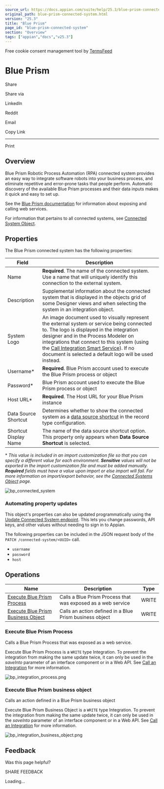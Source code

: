 ```yaml
---
source_url: https://docs.appian.com/suite/help/25.3/blue-prism-connected-system.html
original_path: blue-prism-connected-system.html
version: "25.3"
title: "Blue Prism"
page_id: "blue-prism-connected-system"
section: "Overview"
tags: ["appian","docs","v25.3"]
---
```



Free cookie consent management tool by [TermsFeed](https://www.termsfeed.com/)

# Blue Prism

Share

Share via

LinkedIn

Reddit

Email

Copy Link

* * *

Print

## Overview

Blue Prism Robotic Process Automation (RPA) connected system provides an easy way to integrate software robots into your business process, and eliminate repetitive and error-prone tasks that people perform. Automatic discovery of the available Blue Prism processes and their data inputs makes it quick and easy to set up.

See the [Blue Prism documentation](https://docs.blueprism.com/en-US/coveo-search#q=exposing%20and%20calling%20web%20services&t=All&sort=relevancy) for information about exposing and calling web services.

For information that pertains to all connected systems, see [Connected System Object](Connected_System_Object.html).

## Properties

The Blue Prism connected system has the following properties:

| Field | Description |
| --- | --- |
| Name | **Required**. The name of the connected system. Use a name that will uniquely identify this connection to the external system. |
| Description | Supplemental information about the connected system that is displayed in the objects grid of some Designer views and when selecting the system in an integration object. |
| System Logo | An image document used to visually represent the external system or service being connected to. The logo is displayed in the integration designer and in the Process Modeler on integrations that connect to this system (using the [Call Integration Smart Service](Call_Integration_Smart_Service.html)). If no document is selected a default logo will be used instead. |
| Username\* | **Required**. Blue Prism account used to execute the Blue Prism process or object |
| Password\* | Blue Prism account used to execute the Blue Prism process or object |
| Host URL\* | **Required**. The Host URL for your Blue Prism instance |
| Data Source Shortcut | Determines whether to show the connected system as a [data source shortcut](configure-record-data-source.html#create-data-source-shortcuts) in the record type configuration. |
| Shortcut Display Name | The name of the data source shortcut option. This property only appears when **Data Source Shortcut** is selected. |

\* _This value is included in an import customization file so that you can specify a different value for each environment. **Sensitive** values will not be exported in the import customization file and must be added manually. **Required** fields must have a value upon import or else import will fail. For more information on import/export behavior, see the [Connected Systems Object](Connected_System_Object.html#import-customization-file) page._

![bp_connected_system](images/create_a_connected_system/bp_connected_system.png)

### Automating property updates

This object's properties can also be updated programmatically using the [Update Connected System endpoint](Update_Connected_System_Endpoint.html). This lets you change passwords, API keys, and other values without needing to sign in to Appian.

The following properties can be included in the JSON request body of the `PATCH /connected-system/<UUID>` call.

-   `username`
-   `password`
-   `host`

## Operations

| Name | Description | Type |
| --- | --- | --- |
| [Execute Blue Prism Process](#execute-blue-prism-process) | Calls a Blue Prism Process that was exposed as a web service | WRITE |
| [Execute Blue Prism Business Object](#execute-blue-prism-business-object) | Calls an action defined in a Blue Prism business object | WRITE |

### Execute Blue Prism Process

Calls a Blue Prism Process that was exposed as a web service.

Execute Blue Prism Process is a `WRITE` type Integration. To prevent the integration from making the same update twice, it can only be used in the _saveInto_ parameter of an interface component or in a Web API. See [Call an Integration](Call_an_Integration.html) for more information.

![bp_integration_process.png](images/create_a_connected_system/bp_integration_process.png)

### Execute Blue Prism business object

Calls an action defined in a Blue Prism business object

Execute Blue Prism Business Object is a `WRITE` type Integration. To prevent the integration from making the same update twice, it can only be used in the _saveInto_ parameter of an interface component or in a Web API. See [Call an Integration](Call_an_Integration.html) for more information.

![bp_integration_business_object.png](images/create_a_connected_system/bp_integration_business_object.png)

## Feedback

Was this page helpful?

SHARE FEEDBACK

Loading...